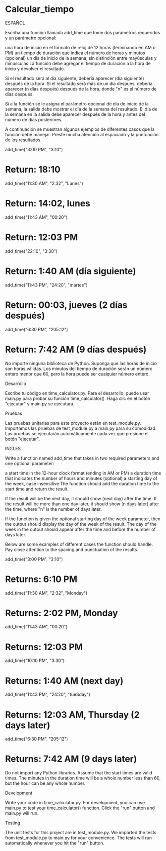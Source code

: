 # Calcular_tiempo

ESPAÑOL

Escriba una función llamada add_time que tome dos parámetros requeridos y un parámetro opcional:

una hora de inicio en el formato de reloj de 12 horas (terminando en AM o PM)
un tiempo de duración que indica el número de horas y minutos
(opcional) un día de inicio de la semana, sin distinción entre mayúsculas y minúsculas
La función debe agregar el tiempo de duración a la hora de inicio y devolver el resultado.

Si el resultado será al día siguiente, debería aparecer (día siguiente) después de la hora. Si el resultado será más de un día después, debería aparecer (n días después) después de la hora, donde "n" es el número de días después.

Si a la función se le asigna el parámetro opcional de día de inicio de la semana, la salida debe mostrar el día de la semana del resultado. El día de la semana en la salida debe aparecer después de la hora y antes del número de días posteriores.

A continuación se muestran algunos ejemplos de diferentes casos que la función debe manejar. Preste mucha atención al espaciado y la puntuación de los resultados.

add_time("3:00 PM", "3:10")
# Return: 18:10

add_time("11:30 AM", "2:32", "Lunes")
# Return: 14:02, lunes

add_time("11:43 AM", "00:20")
# Return: 12:03 PM

add_time("22:10", "3:30")
# Return: 1:40 AM (día siguiente)

add_time("11:43 PM", "24:20", "martes")
# Return: 00:03, jueves (2 días después)

add_time("6:30 PM", "205:12")
# Return: 7:42 AM (9 días después)

No importe ninguna biblioteca de Python. Suponga que las horas de inicio son horas válidas. Los minutos del tiempo de duración serán un número entero menor que 60, pero la hora puede ser cualquier número entero.

Desarrollo

Escribe tu código en time_calculator.py. Para el desarrollo, puede usar main.py para probar su función time_calculator(). Haga clic en el botón "ejecutar" y main.py se ejecutará.

Pruebas

Las pruebas unitarias para este proyecto están en test_module.py. Importamos las pruebas de test_module.py a main.py para su comodidad. Las pruebas se ejecutarán automáticamente cada vez que presione el botón "ejecutar".



INGLES

Write a function named add_time that takes in two required parameters and one optional parameter:

a start time in the 12-hour clock format (ending in AM or PM)
a duration time that indicates the number of hours and minutes
(optional) a starting day of the week, case insensitive
The function should add the duration time to the start time and return the result.

If the result will be the next day, it should show (next day) after the time. If the result will be more than one day later, it should show (n days later) after the time, where "n" is the number of days later.

If the function is given the optional starting day of the week parameter, then the output should display the day of the week of the result. The day of the week in the output should appear after the time and before the number of days later.

Below are some examples of different cases the function should handle. Pay close attention to the spacing and punctuation of the results.

add_time("3:00 PM", "3:10")
# Returns: 6:10 PM

add_time("11:30 AM", "2:32", "Monday")
# Returns: 2:02 PM, Monday

add_time("11:43 AM", "00:20")
# Returns: 12:03 PM

add_time("10:10 PM", "3:30")
# Returns: 1:40 AM (next day)

add_time("11:43 PM", "24:20", "tueSday")
# Returns: 12:03 AM, Thursday (2 days later)

add_time("6:30 PM", "205:12")
# Returns: 7:42 AM (9 days later)
Do not import any Python libraries. Assume that the start times are valid times. The minutes in the duration time will be a whole number less than 60, but the hour can be any whole number.

Development

Write your code in time_calculator.py. For development, you can use main.py to test your time_calculator() function. Click the "run" button and main.py will run.

Testing

The unit tests for this project are in test_module.py. We imported the tests from test_module.py to main.py for your convenience. The tests will run automatically whenever you hit the "run" button.
